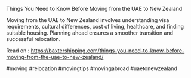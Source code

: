 Things You Need to Know Before Moving from the UAE to New Zealand

Moving from the UAE to New Zealand involves understanding visa requirements, cultural differences, cost of living, healthcare, and finding suitable housing. Planning ahead ensures a smoother transition and successful relocation.

Read on : https://baxtershipping.com/things-you-need-to-know-before-moving-from-the-uae-to-new-zealand/

#moving #relocation #movingtips #movingabroad #uaetonewzealand 
